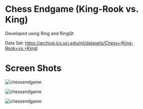 Chess Endgame (King-Rook vs. King) 
==================================

Developed using Ring and RingQt

Data Set: https://archive.ics.uci.edu/ml/datasets/Chess+(King-Rook+vs.+King)

# Screen Shots

![chessendgame](https://raw.githubusercontent.com/ring-lang/ring/master/applications/chessendgame/images/shot1.png)

![chessendgame](https://raw.githubusercontent.com/ring-lang/ring/master/applications/chessendgame/images/shot2.png)

![chessendgame](https://raw.githubusercontent.com/ring-lang/ring/master/applications/chessendgame/images/shot3.png)